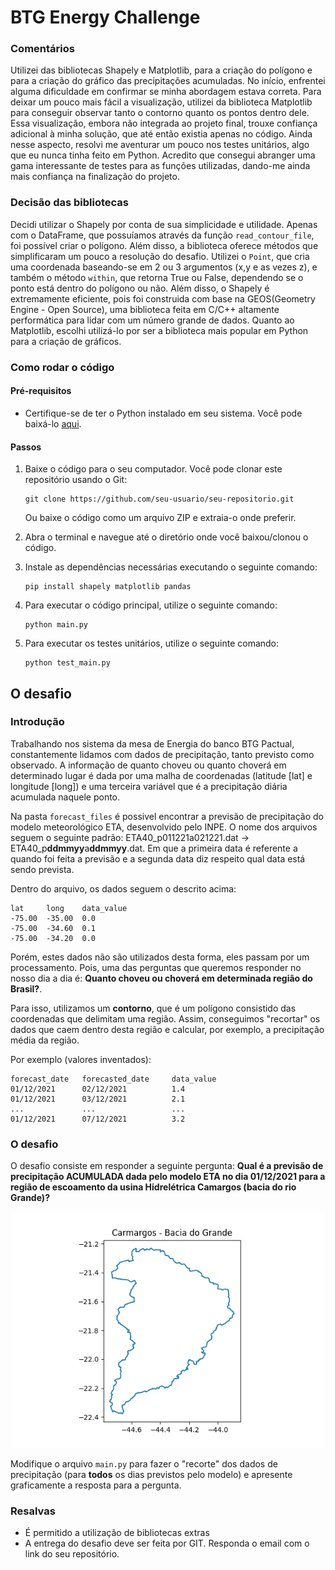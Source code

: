 # BTG Energy Challenge

### Comentários

Utilizei das bibliotecas Shapely e Matplotlib, para a criação do polígono e para a criação do gráfico das precipitações acumuladas.
No início, enfrentei alguma dificuldade em confirmar se minha abordagem estava correta. Para deixar um pouco mais fácil a visualização, utilizei da biblioteca Matplotlib para conseguir observar tanto o contorno quanto os pontos dentro dele. Essa visualização, embora não integrada ao projeto final, trouxe confiança adicional à minha solução, que até então existia apenas no código.
Ainda nesse aspecto, resolvi me aventurar um pouco nos testes unitários, algo que eu nunca tinha feito em Python. Acredito que consegui abranger uma gama interessante de testes para as funções utilizadas, dando-me ainda mais confiança na finalização do projeto.

### Decisão das bibliotecas

Decidi utilizar o Shapely por conta de sua simplicidade e utilidade. Apenas com o DataFrame, que possuíamos através da função `read_contour_file`, foi possível criar o polígono. Além disso, a biblioteca oferece métodos que simplificaram um pouco a resolução do desafio. Utilizei o `Point`, que cria uma coordenada baseando-se em 2 ou 3 argumentos (x,y e as vezes z), e também o método `within`, que retorna True ou False, dependendo se o ponto está dentro do polígono ou não.
Além disso, o Shapely é extremamente eficiente, pois foi construida com base na GEOS(Geometry Engine - Open Source), uma biblioteca feita em C/C++ altamente performática para lidar com um número grande de dados.
Quanto ao Matplotlib, escolhi utilizá-lo por ser a biblioteca mais popular em Python para a criação de gráficos.

### Como rodar o código

#### Pré-requisitos

- Certifique-se de ter o Python instalado em seu sistema. Você pode baixá-lo [aqui](https://www.python.org/).

#### Passos

1. Baixe o código para o seu computador. Você pode clonar este repositório usando o Git:

   ```
   git clone https://github.com/seu-usuario/seu-repositorio.git
   ```

   Ou baixe o código como um arquivo ZIP e extraia-o onde preferir.

2. Abra o terminal e navegue até o diretório onde você baixou/clonou o código.

3. Instale as dependências necessárias executando o seguinte comando:

   ```
   pip install shapely matplotlib pandas
   ```

4. Para executar o código principal, utilize o seguinte comando:

   ```
   python main.py
   ```

5. Para executar os testes unitários, utilize o seguinte comando:
   ```
   python test_main.py
   ```

## O desafio

### Introdução

Trabalhando nos sistema da mesa de Energia do banco BTG Pactual, constantemente lidamos com dados de precipitação, tanto previsto como observado.
A informação de quanto choveu ou quanto choverá em determinado lugar é dada por uma malha de coordenadas
(latitude [lat] e longitude [long]) e uma terceira variável que é a precipitação diária acumulada naquele ponto.

Na pasta `forecast_files` é possivel encontrar a previsão de precipitação do modelo meteorológico ETA, desenvolvido pelo INPE.
O nome dos arquivos seguem o seguinte padrão: ETA40_p011221a021221.dat -> ETA40_p**ddmmyy**a**ddmmyy**.dat.
Em que a primeira data é referente a quando foi feita a previsão e a segunda data diz respeito qual data está sendo prevista.

Dentro do arquivo, os dados seguem o descrito acima:

```
lat     long    data_value
-75.00  -35.00  0.0
-75.00  -34.60  0.1
-75.00  -34.20  0.0
```

Porém, estes dados não são utilizados desta forma, eles passam por um processamento. Pois, uma das perguntas que queremos
responder no nosso dia a dia é: **Quanto choveu ou choverá em determinada região do Brasil?**.

Para isso, utilizamos um **contorno**, que é um polígono consistido das coordenadas que delimitam uma região.
Assim, conseguimos "recortar" os dados que caem dentro desta região e calcular, por exemplo, a precipitação média da região.

Por exemplo (valores inventados):

```
forecast_date   forecasted_date     data_value
01/12/2021      02/12/2021          1.4
01/12/2021      03/12/2021          2.1
...             ...                 ...
01/12/2021      07/12/2021          3.2
```

### O desafio

O desafio consiste em responder a seguinte pergunta: **Qual é a previsão de precipitação ACUMULADA dada pelo modelo ETA no dia 01/12/2021 para a região de escoamento da usina Hidrelétrica Camargos (bacia do rio Grande)?**

![Contorno de Camargos [Grande]](Contour_Camargos_Grande.png "Contorno de Carmargos")

Modifique o arquivo `main.py` para fazer o "recorte" dos dados de precipitação (para **todos** os dias previstos pelo modelo) e
apresente graficamente a resposta para a pergunta.

### Resalvas

- É permitido a utilização de bibliotecas extras
- A entrega do desafio deve ser feita por GIT. Responda o email com o link do seu repositório.
